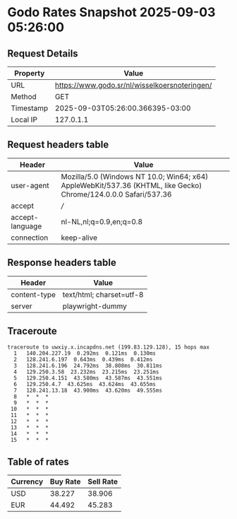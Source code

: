 # Godo Rates Snapshot 2025-09-03 05:26:00
## Request Details

| Property | Value |
|----------|-------|
| URL | https://www.godo.sr/nl/wisselkoersnoteringen/ |
| Method | GET |
| Timestamp | 2025-09-03T05:26:00.366395-03:00 |
| Local IP | 127.0.1.1 |
    
## Request headers table

| Header | Value |
|--------|-------|
| user-agent | Mozilla/5.0 (Windows NT 10.0; Win64; x64) AppleWebKit/537.36 (KHTML, like Gecko) Chrome/124.0.0.0 Safari/537.36 |
| accept | */* |
| accept-language | nl-NL,nl;q=0.9,en;q=0.8 |
| connection | keep-alive |

    
## Response headers table
| Header | Value |
|--------|-------|
| content-type | text/html; charset=utf-8 |
| server | playwright-dummy |

## Traceroute 

```
traceroute to uwxiy.x.incapdns.net (199.83.129.128), 15 hops max
  1   140.204.227.19  0.292ms  0.121ms  0.130ms 
  2   128.241.6.197  0.643ms  0.439ms  0.412ms 
  3   128.241.6.196  24.792ms  38.808ms  30.811ms 
  4   129.250.3.58  23.232ms  23.215ms  23.251ms 
  5   129.250.4.151  43.580ms  43.587ms  43.551ms 
  6   129.250.4.7  43.625ms  43.624ms  43.655ms 
  7   128.241.13.18  43.900ms  43.620ms  49.555ms 
  8   *  *  * 
  9   *  *  * 
 10   *  *  * 
 11   *  *  * 
 12   *  *  * 
 13   *  *  * 
 14   *  *  * 
 15   *  *  * 

```


## Table of rates

| Currency | Buy Rate | Sell Rate |
|----------|----------|-----------|
| USD | 38.227 | 38.906 |
| EUR | 44.492 | 45.283 |
